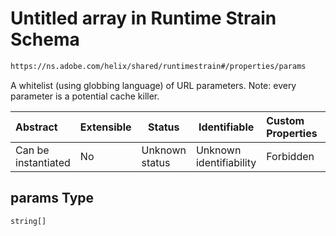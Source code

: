 # Untitled array in Runtime Strain Schema

```txt
https://ns.adobe.com/helix/shared/runtimestrain#/properties/params
```

A whitelist (using globbing language) of URL parameters. Note: every parameter is a potential cache killer.


| Abstract            | Extensible | Status         | Identifiable            | Custom Properties | Additional Properties | Access Restrictions | Defined In                                                                      |
| :------------------ | ---------- | -------------- | ----------------------- | :---------------- | --------------------- | ------------------- | ------------------------------------------------------------------------------- |
| Can be instantiated | No         | Unknown status | Unknown identifiability | Forbidden         | Allowed               | none                | [runtimestrain.schema.json\*](runtimestrain.schema.json "open original schema") |

## params Type

`string[]`
